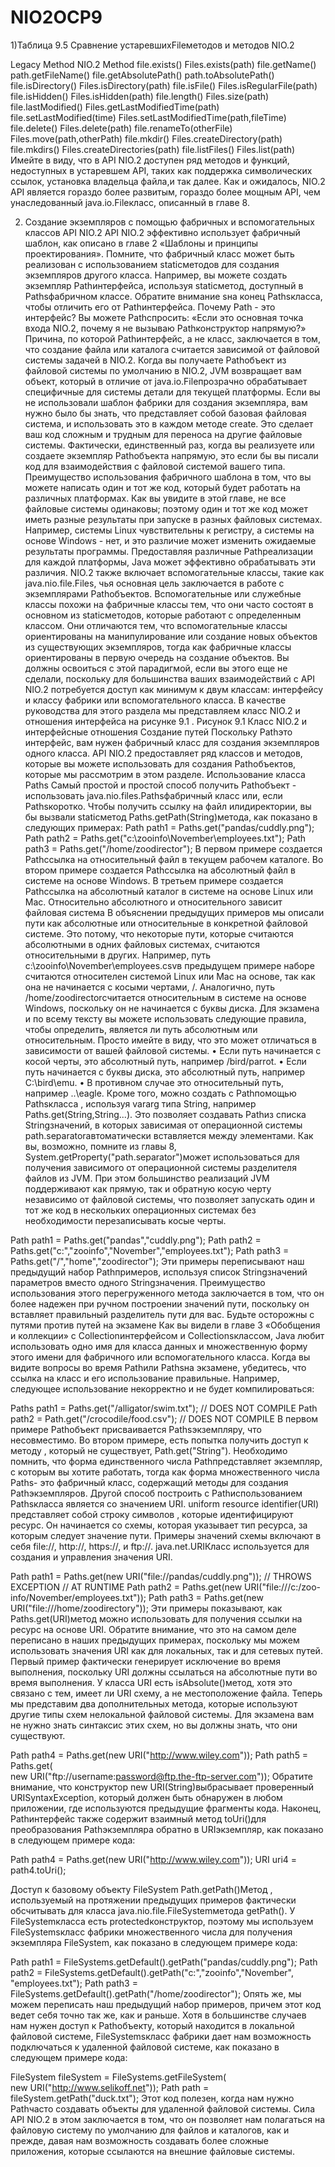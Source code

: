 # NIO2OCP9

1)Таблица 9.5 Сравнение устаревшихFileметодов и методов NIO.2

Legacy Method	NIO.2 Method
file.exists()	Files.exists(path)
file.getName()	path.getFileName()
file.getAbsolutePath()	path.toAbsolutePath()
file.isDirectory()	Files.isDirectory(path)
file.isFile()	Files.isRegularFile(path)
file.isHidden()	Files.isHidden(path)
file.length()	Files.size(path)
file.lastModified()	Files.getLastModifiedTime(path)
file.setLastModified(time)	Files.setLastModifiedTime(path,fileTime)
file.delete()	Files.delete(path)
file.renameTo(otherFile)	Files.move(path,otherPath)
file.mkdir()	Files.createDirectory(path)
file.mkdirs()	Files.createDirectories(path)
file.listFiles()	Files.list(path)
Имейте в виду, что в API NIO.2 доступен ряд методов и функций, недоступных в устаревшем API, таких как поддержка символических ссылок, установка владельца файла,и так далее. Как и ожидалось, NIO.2 API является гораздо более развитым, гораздо более мощным API, чем унаследованный java.io.Fileкласс, описанный в главе 8.

2) Создание экземпляров с помощью фабричных и вспомогательных классов API NIO.2 
API NIO.2 эффективно использует фабричный шаблон, как описано в главе 2 «Шаблоны и принципы проектирования». Помните, что фабричный класс может быть реализован с использованием staticметодов для создания экземпляров другого класса. Например, вы можете создать экземпляр Pathинтерфейса, используя staticметод, доступный в Pathsфабричном классе. Обратите внимание sна конец Pathsкласса, чтобы отличить его от Pathинтерфейса.
Почему Path - это интерфейс?
Вы можете Pathспросить: «Если это основная точка входа NIO.2, почему я не вызываю Pathконструктор напрямую?» Причина, по которой Pathинтерфейс, а не класс, заключается в том, что создание файла или каталога считается зависимой от файловой системы задачей в NIO.2. Когда вы получаете Pathобъект из файловой системы по умолчанию в NIO.2, JVM возвращает вам объект, который в отличие от java.io.Fileпрозрачно обрабатывает специфичные для системы детали для текущей платформы.
Если вы не использовали шаблон фабрики для создания экземпляра, вам нужно было бы знать, что представляет собой базовая файловая система, и использовать это в каждом методе create. Это сделает ваш код сложным и трудным для переноса на другие файловые системы. Фактически, единственный раз, когда вы реализуете или создаете экземпляр Pathобъекта напрямую, это если бы вы писали код для взаимодействия с файловой системой вашего типа.
Преимущество использования фабричного шаблона в том, что вы можете написать один и тот же код, который будет работать на различных платформах. Как вы увидите в этой главе, не все файловые системы одинаковы; поэтому один и тот же код может иметь разные результаты при запуске в разных файловых системах. Например, системы Linux чувствительны к регистру, а системы на основе Windows - нет, и это различие может изменить ожидаемые результаты программы. Предоставляя различные Pathреализации для каждой платформы, Java может эффективно обрабатывать эти различия.
NIO.2 также включает вспомогательные классы, такие как java.nio.file.Files, чья основная цель заключается в работе с экземплярами Pathобъектов. Вспомогательные или служебные классы похожи на фабричные классы тем, что они часто состоят в основном из staticметодов, которые работают с определенным классом. Они отличаются тем, что вспомогательные классы ориентированы на манипулирование или создание новых объектов из существующих экземпляров, тогда как фабричные классы ориентированы в первую очередь на создание объектов.
Вы должны освоиться с этой парадигмой, если вы этого еще не сделали, поскольку для большинства ваших взаимодействий с API NIO.2 потребуется доступ как минимум к двум классам: интерфейсу и классу фабрики или вспомогательного класса. В качестве руководства для этого раздела мы представляем класс NIO.2 и отношения интерфейса на рисунке 9.1 .
Рисунок 9.1 Класс NIO.2 и интерфейсные отношения
 Создание путей
Поскольку Pathэто интерфейс, вам нужен фабричный класс для создания экземпляров одного класса. API NIO.2 предоставляет ряд классов и методов, которые вы можете использовать для создания Pathобъектов, которые мы рассмотрим в этом разделе.
Использование класса Paths
Самый простой и простой способ получить Pathобъект - использовать java.nio.files.Pathsфабричный класс или, если Pathsкоротко. Чтобы получить ссылку на файл илидиректории, вы бы вызвали staticметод Paths.getPath(String)метода, как показано в следующих примерах:
Path path1 = Paths.get("pandas/cuddly.png"); 
Path path2 = Paths.get("c:\\zooinfo\\November\\employees.txt"); 
Path path3 = Paths.get("/home/zoodirector");
В первом примере создается Pathссылка на относительный файл в текущем рабочем каталоге. Во втором примере создается Pathссылка на абсолютный файл в системе на основе Windows. В третьем примере создается Pathссылка на абсолютный каталог в системе на основе Linux или Mac.
Относительно абсолютного и относительного зависит файловая система
В объяснении предыдущих примеров мы описали пути как абсолютные или относительные в конкретной файловой системе. Это потому, что некоторые пути, которые считаются абсолютными в одних файловых системах, считаются относительными в других. Например, путь c:\zooinfo\November\employees.csvв предыдущем примере наборе считаются относителен системой Linux или Mac на основе, так как она не начинается с косыми чертами, /. Аналогично, путь /home/zoodirectorсчитается относительным в системе на основе Windows, поскольку он не начинается с буквы диска.
Для экзамена и по всему тексту вы можете использовать следующие правила, чтобы определить, является ли путь абсолютным или относительным. Просто имейте в виду, что это может отличаться в зависимости от вашей файловой системы.
•	Если путь начинается с косой черты, это абсолютный путь, например /bird/parrot.
•	Если путь начинается с буквы диска, это абсолютный путь, например C:\bird\emu.
•	В противном случае это относительный путь, например ..\eagle.
Кроме того, можно создать с Pathпомощью Pathsкласса , используя vararg типа String, например Paths.get(String,String...). Это позволяет создавать Pathиз списка Stringзначений, в которых зависимая от операционной системы path.separatorавтоматически вставляется между элементами. Как вы, возможно, помните из главы 8, System.getProperty("path.separator")может использоваться для получения зависимого от операционной системы разделителя файлов из JVM. При этом большинство реализаций JVM поддерживают как прямую, так и обратную косую черту независимо от файловой системы, что позволяет запускать один и тот же код в нескольких операционных системах без необходимости перезаписывать косые черты.

Path path1 = Paths.get("pandas","cuddly.png");
Path path2 = Paths.get("c:","zooinfo","November","employees.txt");
Path path3 = Paths.get("/","home","zoodirector");
Эти примеры переписывают наш предыдущий набор Pathпримеров, используя список Stringзначений параметров вместо одного Stringзначения. Преимущество использования этого перегруженного метода заключается в том, что он более надежен при ручном построении значений пути, поскольку он вставляет правильный разделитель пути для вас.
Будьте осторожны с путями против путей на экзамене
Как вы видели в главе 3 «Обобщения и коллекции» с Collectionинтерфейсом и Collectionsклассом, Java любит использовать одно имя для класса данных и множественную форму этого имени для фабричного или вспомогательного класса. Когда вы видите вопросы во время Pathили Pathsна экзамене, убедитесь, что ссылка на класс и его использование правильные. Например, следующее использование некорректно и не будет компилироваться:

Paths path1 = Paths.get("/alligator/swim.txt");  // DOES NOT COMPILE
Path path2 = Path.get("/crocodile/food.csv");  // DOES NOT COMPILE
В первом примере Pathобъект присваивается Pathsэкземпляру, что несовместимо. Во втором примере, есть попытка получить доступ к методу , который не существует, Path.get("String").
Необходимо помнить, что форма единственного числа Pathпредставляет экземпляр, с которым вы хотите работать, тогда как форма множественного числа Paths- это фабричный класс, содержащий методы для создания Pathэкземпляров.
Другой способ построить с Pathиспользованием Pathsкласса является со значением URI. uniform resource identifier(URI) представляет собой строку символов , которые идентифицируют ресурс. Он начинается со схемы, которая указывает тип ресурса, за которым следует значение пути. Примеры значений схемы включают в себя file://, http://, https://, и ftp://. java.net.URIКласс используется для создания и управления значения URI.

Path path1 = Paths.get(new URI("file://pandas/cuddly.png")); // THROWS EXCEPTION  	// AT RUNTIME
Path path2 = Paths.get(new URI("file:///c:/zoo-info/November/employees.txt"));
Path path3 = Paths.get(new URI("file:///home/zoodirectory"));
Эти примеры показывают, как Paths.get(URI)метод можно использовать для получения ссылки на ресурс на основе URI. Обратите внимание, что это на самом деле переписано в наших предыдущих примерах, поскольку мы можем использовать значения URI как для локальных, так и для сетевых путей. Первый пример фактически генерирует исключение во время выполнения, поскольку URI должны ссылаться на абсолютные пути во время выполнения. У класса URI есть isAbsolute()метод, хотя это связано с тем, имеет ли URI схему, а не местоположение файла.
Теперь мы представим два дополнительных метода, которые используют другие типы схем нелокальной файловой системы. Для экзамена вам не нужно знать синтаксис этих схем, но вы должны знать, что они существуют.

Path path4 = Paths.get(new URI("http://www.wiley.com"));
Path path5 = Paths.get(    
new URI("ftp://username:password@ftp.the-ftp-server.com"));
Обратите внимание, что конструктор new URI(String)выбрасывает проверенный URISyntaxException, который должен быть обнаружен в любом приложении, где используются предыдущие фрагменты кода.
Наконец, Pathинтерфейс также содержит взаимный метод toUri()для преобразования Pathэкземпляра обратно в URIэкземпляр, как показано в следующем примере кода:

Path path4 = Paths.get(new URI("http://www.wiley.com"));
URI uri4 = path4.toUri();

Доступ к базовому объекту FileSystem
Path.getPath()Метод , используемый на протяжении предыдущих примеров фактически обсчитывать для класса java.nio.file.FileSystemметода getPath(). У FileSystemкласса есть protectedконструктор, поэтому мы используем FileSystemsкласс фабрики множественного числа для получения экземпляра FileSystem, как показано в следующем примере кода:

Path path1 = FileSystems.getDefault().getPath("pandas/cuddly.png");
Path path2 = FileSystems.getDefault().getPath("c:","zooinfo","November",    "employees.txt");
Path path3 = FileSystems.getDefault().getPath("/home/zoodirector");
Опять же, мы можем переписать наш предыдущий набор примеров, причем этот код ведет себя точно так же, как и раньше.
Хотя в большинстве случаев нам нужен доступ к Pathобъекту, который находится в локальной файловой системе, FileSystemsкласс фабрики дает нам возможность подключаться к удаленной файловой системе, как показано в следующем примере кода:

FileSystem fileSystem = FileSystems.getFileSystem(   
 new URI("http://www.selikoff.net"));
Path path = fileSystem.getPath("duck.txt");
Этот код полезен, когда нам нужно Pathчасто создавать объекты для удаленной файловой системы. Сила API NIO.2 в этом заключается в том, что он позволяет нам полагаться на файловую систему по умолчанию для файлов и каталогов, как и прежде, давая нам возможность создавать более сложные приложения, которые ссылаются на внешние файловые системы. 

